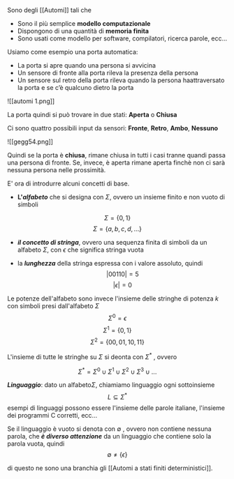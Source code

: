 

Sono degli [[Automi]] tali che
- Sono il più semplice **modello computazionale**
- Dispongono di una quantità di **memoria finita**
- Sono usati come modello per software, compilatori, ricerca parole, ecc...


Usiamo come esempio una porta automatica:
- La porta si apre quando una persona si avvicina
- Un sensore di fronte alla porta rileva la presenza della persona
- Un sensore sul retro della porta rileva quando la persona haattraversato la porta e se c’è qualcuno dietro la porta

![[automi 1.png]]

La porta quindi si può trovare in due stati: **Aperta** o **Chiusa**

Ci sono quattro possibili input da sensori: **Fronte**, **Retro**, **Ambo**, **Nessuno**


![[gegg54.png]]

Quindi se la porta è **chiusa**, rimane chiusa in tutti i casi tranne quandi passa una persona di fronte.
Se, invece, è aperta rimane aperta finchè non ci sarà nessuna persona nelle prossimità.



E' ora di introdurre alcuni concetti di base. 
-  **L'*alfabeto*** che si designa con $\Sigma$, ovvero un insieme finito e non vuoto di simboli

$$\Sigma=\{0,1\}$$
$$\Sigma=\{a,b,c,d,...\}$$
-  ***il concetto di stringa***, ovvero una sequenza finita di simboli da un alfabeto $\Sigma$, con $\epsilon$ che significa stringa vuota
 
- la ***lunghezza*** della stringa espressa con i valore assoluto, quindi
$$|00110|=5$$
$$|\epsilon|=0$$

Le potenze dell'alfabeto sono invece l'insieme delle stringhe di potenza $k$ con simboli presi dall'alfabeto $\Sigma$
$$\Sigma^0=\epsilon$$
$$\Sigma^1=\{0,1\}$$
$$\Sigma^2=\{00,01,10,11\}$$


L'insieme di tutte le stringhe su $\Sigma$ si deonta con $\Sigma^*$ , ovvero

$$\Sigma^*=\Sigma^0 \cup \Sigma^1 \cup \Sigma^2 \cup \Sigma^3\;\cup\;...$$


***Linguaggio***: dato un alfabeto$\Sigma$, chiamiamo linguaggio ogni sottoinsieme
$$L\subseteq \Sigma^*$$
esempi di linguaggi possono essere l'insieme delle parole italiane, l'insieme dei programmi C corretti, ecc...

Se il linguaggio è vuoto si denota con $\emptyset$ , ovvero non contiene nessuna parola, che ***è diverso attenzione*** da un linguaggio che contiene solo la parola vuota, quindi
$$\emptyset\neq \{\epsilon\}$$


di questo ne sono una branchia gli [[Automi a stati finiti deterministici]].